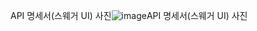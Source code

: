 API 명세서(스웨거 UI) 사진![image](https://github.com/user-attachments/assets/ee6c5d90-9409-41a0-9a95-d73797110c78)API 명세서(스웨거 UI) 사진
